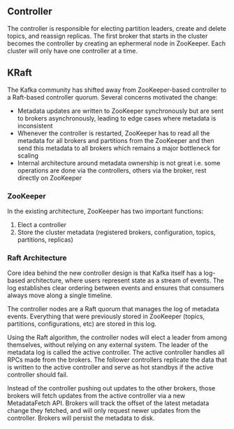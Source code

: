## Controller

The controller is responsible for electing partition leaders, create and delete topics, and reassign replicas. The first broker that starts in the cluster becomes the controller by creating an ephermeral node in ZooKeeper. Each cluster will only have one controller at a time.

## KRaft

The Kafka community has shifted away from ZooKeeper-based controller to a Raft-based controller quorum. Several concerns motivated the change:

- Metadata updates are written to ZooKeeper synchronously but are sent to brokers asynchronously, leading to edge cases where metadata is inconsistent
- Whenever the controller is restarted, ZooKeeper has to read all the metadata for all brokers and partitions from the ZooKeeper and then send this metadata to all brokers which remains a major bottleneck for scaling
- Internal architecture around metadata ownership is not great i.e. some operations are done via the controllers, others via the broker, rest directly on ZooKeeper

### ZooKeeper

In the existing architecture, ZooKeeper has two important functions:

1. Elect a controller
2. Store the cluster metadata (registered brokers, configuration, topics, partitions, replicas)

### Raft Architecture

Core idea behind the new controller design is that Kafka itself has a log-based architecture, where users represent state as a stream of events. The log establishes clear ordering between events and ensures that consumers always move along a single timeline.

The controller nodes are a Raft quorum that manages the log of metadata events. Everything that were previously stored in ZooKeeper (topics, partitions, configurations, etc) are stored in this log.

Using the Raft algorithm, the controller nodes will elect a leader from among themselves, without relying on any external system. The leader of the metadata log is called the active controller. The active controller handles all RPCs made from the brokers. The follower controllers replicate the data that is written to the active controller and serve as hot standbys if the active controller should fail.

Instead of the controller pushing out updates to the other brokers, those brokers will fetch updates from the active controller via a new MetadataFetch API. Brokers will track the offset of the latest metadata change they fetched, and will only request newer updates from the controller. Brokers will persist the metadata to disk.

